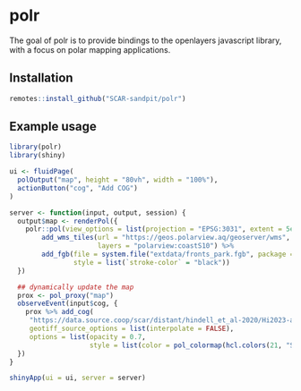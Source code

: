 
<!-- README.md is generated from README.Rmd. Please edit that file -->

# polr

<!-- badges: start -->
<!-- badges: end -->

The goal of polr is to provide bindings to the openlayers javascript
library, with a focus on polar mapping applications.

## Installation

``` r
remotes::install_github("SCAR-sandpit/polr")
```

## Example usage

``` r
library(polr)
library(shiny)

ui <- fluidPage(
  polOutput("map", height = "80vh", width = "100%"),
  actionButton("cog", "Add COG")
)

server <- function(input, output, session) {
  output$map <- renderPol({
    polr::pol(view_options = list(projection = "EPSG:3031", extent = 5e6 * c(-1, -1, 1, 1))) %>%
        add_wms_tiles(url = "https://geos.polarview.aq/geoserver/wms",
                      layers = "polarview:coastS10") %>%
        add_fgb(file = system.file("extdata/fronts_park.fgb", package = "polr"),
                style = list(`stroke-color` = "black"))
  })

  ## dynamically update the map
  prox <- pol_proxy("map")
  observeEvent(input$cog, {
    prox %>% add_cog(
     "https://data.source.coop/scar/distant/hindell_et_al-2020/Hi2023-aes_colony_weighted_cog.tif",
     geotiff_source_options = list(interpolate = FALSE),
     options = list(opacity = 0.7,
                    style = list(color = pol_colormap(hcl.colors(21, "Spectral", rev = TRUE)))))
  })
}

shinyApp(ui = ui, server = server)
```
